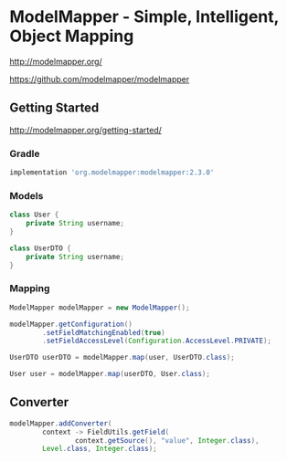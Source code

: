 # ModelMapper - Simple, Intelligent, Object Mapping

<http://modelmapper.org/>

<https://github.com/modelmapper/modelmapper>

## Getting Started

<http://modelmapper.org/getting-started/>

### Gradle

```gradle
implementation 'org.modelmapper:modelmapper:2.3.0'
```

### Models

```java
class User {
    private String username;
}
```

```java
class UserDTO {
    private String username;
}
```

### Mapping

```java
ModelMapper modelMapper = new ModelMapper();

modelMapper.getConfiguration()
        .setFieldMatchingEnabled(true)
        .setFieldAccessLevel(Configuration.AccessLevel.PRIVATE);
```

```java
UserDTO userDTO = modelMapper.map(user, UserDTO.class);
```

```java
User user = modelMapper.map(userDTO, User.class);
```

## Converter

```java
modelMapper.addConverter(
        context -> FieldUtils.getField(
                context.getSource(), "value", Integer.class),
        Level.class, Integer.class);
```
